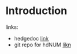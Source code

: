 # Introduction

links:

* hedgedoc [link](https://hedgedoc.mathphys.info)
* git repo for hdNUM [likn](https://parcomp-git.iwr.uni-heidelberg.de/Teaching/hdnum.git)




